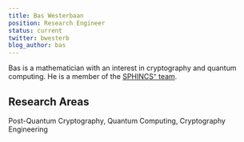 ```yaml
---
title: Bas Westerbaan
position: Research Engineer
status: current
twitter: bwesterb
blog_author: bas
---
```

Bas is a mathematician with an interest in cryptography and quantum computing. He is a member of the [SPHINCS⁺ team](https://sphincs.org/).

## Research Areas
Post-Quantum Cryptography, Quantum Computing, Cryptography Engineering
